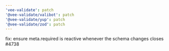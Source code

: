 ```yaml
---
'vee-validate': patch
'@vee-validate/valibot': patch
'@vee-validate/yup': patch
'@vee-validate/zod': patch
---
```


fix: ensure meta.required is reactive whenever the schema changes closes #4738
